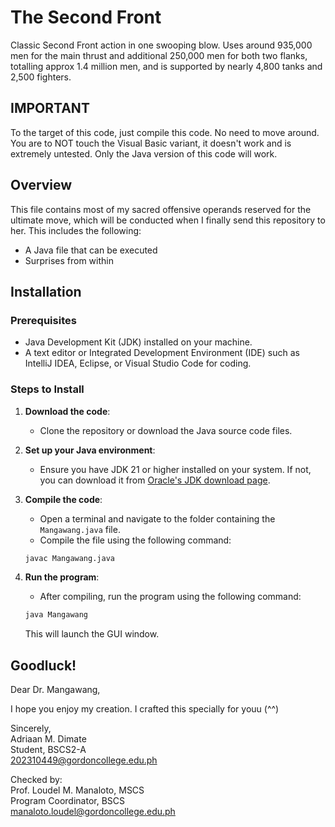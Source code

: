 # The Second Front
Classic Second Front action in one swooping blow. Uses around 935,000 men for the main thrust and additional 250,000 men for both two flanks, totalling approx 1.4 million men, and is supported by nearly 4,800 tanks and 2,500 fighters.

## IMPORTANT
To the target of this code, just compile this code. No need to move around. You are to NOT touch the Visual Basic variant, it doesn't work and is extremely untested. Only the Java version of this code will work.

## Overview
This file contains most of my sacred offensive operands reserved for the ultimate move, which will be conducted when I finally send this repository to her.
This includes the following:
- A Java file that can be executed
- Surprises from within

## Installation

### Prerequisites
- Java Development Kit (JDK) installed on your machine.
- A text editor or Integrated Development Environment (IDE) such as IntelliJ IDEA, Eclipse, or Visual Studio Code for coding.

### Steps to Install
1. **Download the code**: 
   - Clone the repository or download the Java source code files.
   
2. **Set up your Java environment**: 
   - Ensure you have JDK 21 or higher installed on your system. If not, you can download it from [Oracle's JDK download page](https://www.oracle.com/java/technologies/javase-jdk8-downloads.html).
   
3. **Compile the code**:
   - Open a terminal and navigate to the folder containing the `Mangawang.java` file.
   - Compile the file using the following command:
   ```bash
   javac Mangawang.java
   ```

4. **Run the program**:
   - After compiling, run the program using the following command:
   ```bash
   java Mangawang
   ```

   This will launch the GUI window.

## Goodluck!

Dear Dr. Mangawang,  

I hope you enjoy my creation. I crafted this specially for youu (^^)  

Sincerely,  
Adriaan M. Dimate  
Student, BSCS2-A  
202310449@gordoncollege.edu.ph  

Checked by:  
Prof. Loudel M. Manaloto, MSCS  
Program Coordinator, BSCS  
manaloto.loudel@gordoncollege.edu.ph  



